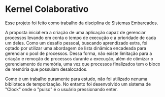 # Kernel Colaborativo

Esse projeto foi feito como trabalho da disciplina de Sistemas Embarcados.

A proposta inicial era a criação de uma aplicação capaz de gerenciar processos levando em conta o tempo de execução e a prioridade de cada um deles.
Como um desafio pessoal, buscando aprendizado extra, foi optado por utilizar uma abordagem de lista dinâmica encadeada para gerenciar o pool de processos.
Dessa forma, não existe limitação para a criação e remoção de processos durante a execução, além de otimizar o gerenciamento de memória, uma vez que processos finalizados tem o bloco de memória que possuiam desalocados.

Como é um trabalho puramente para estudo, não foi utilizado nenuma biblioteca de temporização.
No entanto foi desenvolvido um sistema de "Clock" onde o "pulso" é o usuário pressionando enter.